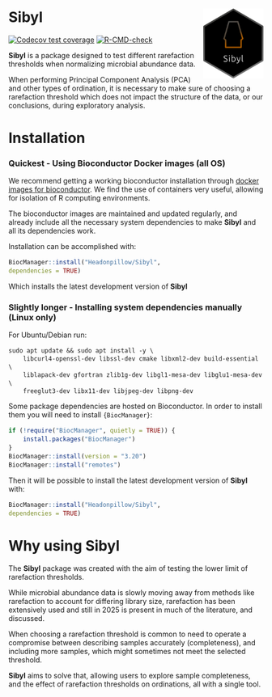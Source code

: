 # Sibyl <img src="man/figures/logo.svg" align="right" height="138" /></a>

<!-- badges: start -->
[![Codecov test coverage](https://codecov.io/gh/Headonpillow/Sibyl/graph/badge.svg)](https://app.codecov.io/gh/Headonpillow/Sibyl)
[![R-CMD-check](https://github.com/Headonpillow/Sibyl/actions/workflows/R-CMD-check.yaml/badge.svg)](https://github.com/Headonpillow/Sibyl/actions/workflows/R-CMD-check.yaml)
<!-- badges: end -->

**Sibyl** is a package designed to test different rarefaction thresholds when 
normalizing microbial abundance data.  

When performing Principal Component Analysis (PCA) and other types of ordination, 
it is necessary to make sure of choosing a rarefaction threshold which does not 
impact the structure of the data, or our conclusions, during exploratory analysis.  

# Installation

### Quickest - Using Bioconductor Docker images (all OS)

We recommend getting a working bioconductor installation through
[docker images for bioconductor](https://bioconductor.org/help/docker/). We
find the use of containers very useful, allowing for isolation of 
R computing environments.

The bioconductor images are maintained and updated regularly, and already
include all the necessary system dependencies to make **Sibyl** and all its 
dependencies work.

Installation can be accomplished with:

``` r
BiocManager::install("Headonpillow/Sibyl", 
dependencies = TRUE)

```
Which installs the latest development version of **Sibyl**

### Slightly longer - Installing system dependencies manually (Linux only)

For Ubuntu/Debian run:

```
sudo apt update && sudo apt install -y \
    libcurl4-openssl-dev libssl-dev cmake libxml2-dev build-essential \
    liblapack-dev gfortran zlib1g-dev libgl1-mesa-dev libglu1-mesa-dev \
    freeglut3-dev libx11-dev libjpeg-dev libpng-dev
```

Some package dependencies are hosted on Bioconductor. In order to install them 
you will need to install `{BiocManager}`:

``` r
if (!require("BiocManager", quietly = TRUE)) {
    install.packages("BiocManager")
}
BiocManager::install(version = "3.20")
BiocManager::install("remotes")
```

Then it will be possible to install the latest development version 
of **Sibyl** with:

``` r
BiocManager::install("Headonpillow/Sibyl", 
dependencies = TRUE)

```

# Why using Sibyl

The **Sibyl** package was created with the aim of testing the lower limit of
rarefaction thresholds. 

While microbial abundance data is slowly moving away from methods like rarefaction
to account for differing library size, rarefaction has been extensively used 
and still in 2025 is present in much of the literature, and discussed.

When choosing a rarefaction threshold is common to need to operate a compromise 
between describing samples accurately (completeness), and including more samples,
which might sometimes not meet the selected threshold. 

**Sibyl** aims to solve that, allowing users to explore sample completeness, 
and the effect of rarefaction thresholds on ordinations, all with a single tool.
